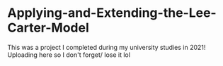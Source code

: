 # Applying-and-Extending-the-Lee-Carter-Model
This was a project I completed during my university studies in 2021! Uploading here so I don't forget/ lose it lol

